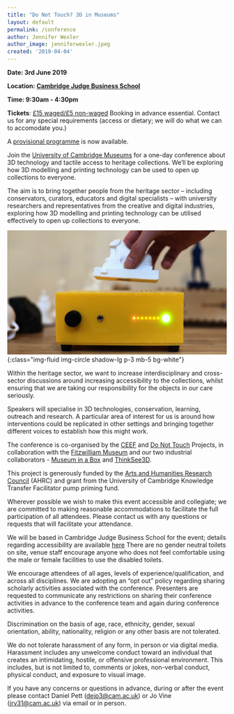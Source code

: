```yaml
---
title: "Do Not Touch? 3D in Museums"
layout: default
permalink: /conference
author: Jennifer Wexler
author_image: jenniferwexler.jpeg
created: '2019-04-04'
---
```


**Date: 3rd June 2019**

**Location: [Cambridge Judge Business School](https://www.jbs.cam.ac.uk/)**

**Time: 9:30am - 4:30pm**

**Tickets**: [£15 waged/£5 non-waged](https://onlinesales.admin.cam.ac.uk/conferences-and-events/fitzwilliam-museum/do-not-touch-3d-in-museums/do-not-touch-3d-in-museums) Booking in advance essential. Contact us for any special requirements (access or dietary; we will do what we can to accomodate you.)

A [provisional programme](https://creative-economy.fitzmuseum.cam.ac.uk/conference-programme) is now available.

Join the [University of Cambridge Museums](https://www.museums.cam.ac.uk/) for a one-day conference about 3D technology and tactile access to heritage collections. We’ll be exploring how 3D modelling and printing technology can be used to open up collections to everyone.

The aim is to bring together people from the heritage sector – including conservators, curators, educators and digital specialists – with university researchers and representatives from the creative and digital industries, exploring how 3D modelling and printing technology can be utilised effectively to open up collections to everyone.

![An image of a Museum in a Box](/images/objects/museuminabox.jpg){:class="img-fluid img-circle shadow-lg p-3 mb-5 bg-white"}

Within the heritage sector, we want to increase interdisciplinary and cross-sector discussions around increasing accessibility to the collections, whilst ensuring that we are taking our responsibility for the objects in our care seriously.

Speakers will specialise in 3D technologies, conservation, learning, outreach and research.  A particular area of interest for us is around how interventions could be replicated in other settings and bringing together different voices to establish how this might work.

The conference is co-organised by the [CEEF](https://creative-economy.fitzmuseum.cam.ac.uk/) and [Do Not Touch](https://do-not-touch.fitzmuseum.cam.ac.uk/) Projects, in collaboration with the [Fitzwilliam Museum](https://fitzmuseum.cam.ac.uk) and our two industrial collaborators - [Museum in a Box](/partners/museuminabox/) and [ThinkSee3D](/partners/thinksee3d/).

This project  is generously funded by the [Arts and Humanities Research Council](https://ahrc.ukri.org/) (AHRC) and grant from the University of Cambridge Knowledge Transfer Facilitator pump priming fund.

Wherever possible we wish to make this event accessible and collegiate; we are committed to making reasonable accommodations to facilitate the full participation of all attendees. Please contact us with any questions or requests that will facilitate your attendance.

We will be based in Cambridge Judge Business School for the event; details regarding accessibility are available [here](https://www.jbs.cam.ac.uk/contact/access-for-people-with-disabilities/) There are no gender neutral toilets on site, venue staff encourage anyone who does not feel comfortable using the male or female facilities to use the disabled toilets.

We encourage attendees of all ages, levels of experience/qualification, and across all disciplines. We are adopting an “opt out” policy regarding sharing scholarly activities associated with the conference. Presenters are requested to communicate any restrictions on sharing their conference activities in advance to the conference team and again during conference activities.

Discrimination on the basis of age, race, ethnicity, gender, sexual orientation, ability, nationality, religion or any other basis are not tolerated.

We do not tolerate harassment of any form, in person or via digital media. Harassment includes any unwelcome conduct toward an individual that creates an intimidating, hostile, or offensive professional environment. This includes, but is not limited to, comments or jokes, non-verbal conduct, physical conduct, and exposure to visual image.

If you have any concerns or questions in advance, during or after the event please contact Daniel Pett ([dejp3@cam.ac.uk](mailto:dejp3@cam.ac.uk)) or Jo Vine ([jrv31@cam.ac.uk](jrv31@cam.ac.uk)) via email or in person.
